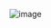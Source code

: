 ![image](https://user-images.githubusercontent.com/100521999/165711149-019d70ce-ec1a-4fd4-8cc4-afcce210a033.png)
